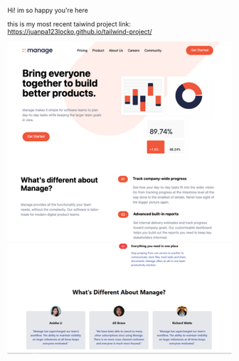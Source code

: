 Hi! im so happy you're here

this is my most recent taiwind project
link: https://juanpa123locko.github.io/tailwind-project/

![examples](img/screen.png)
![examples2](img/pagina2.png)